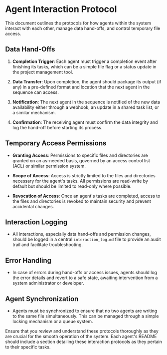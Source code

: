 # Agent Interaction Protocol

This document outlines the protocols for how agents within the system interact with each other, manage data hand-offs, and control temporary file access.

## Data Hand-Offs

1. **Completion Trigger**: Each agent must trigger a completion event after finishing its tasks, which can be a simple file flag or a status update in the project management tool.

2. **Data Transfer**: Upon completion, the agent should package its output (if any) in a pre-defined format and location that the next agent in the sequence can access.

3. **Notification**: The next agent in the sequence is notified of the new data availability either through a webhook, an update in a shared task list, or a similar mechanism.

4. **Confirmation**: The receiving agent must confirm the data integrity and log the hand-off before starting its process.

## Temporary Access Permissions

- **Granting Access**: Permissions to specific files and directories are granted on an as-needed basis, governed by an access control list (ACL) or similar permission system.

- **Scope of Access**: Access is strictly limited to the files and directories necessary for the agent's tasks. All permissions are read-write by default but should be limited to read-only where possible.

- **Revocation of Access**: Once an agent's tasks are completed, access to the files and directories is revoked to maintain security and prevent accidental changes.

## Interaction Logging

- All interactions, especially data hand-offs and permission changes, should be logged in a central `interaction_log.md` file to provide an audit trail and facilitate troubleshooting.

## Error Handling

- In case of errors during hand-offs or access issues, agents should log the error details and revert to a safe state, awaiting intervention from a system administrator or developer.

## Agent Synchronization

- Agents must be synchronized to ensure that no two agents are writing to the same file simultaneously. This can be managed through a simple locking mechanism or a queue system.

Ensure that you review and understand these protocols thoroughly as they are crucial for the smooth operation of the system. Each agent's README should include a section detailing these interaction protocols as they pertain to their specific tasks.

